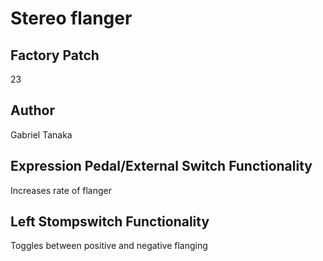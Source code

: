 



# Stereo flanger

## Factory Patch


23
## Author


Gabriel Tanaka
## Expression Pedal/External Switch Functionality


Increases rate of flanger
## Left Stompswitch Functionality


Toggles between positive and negative flanging